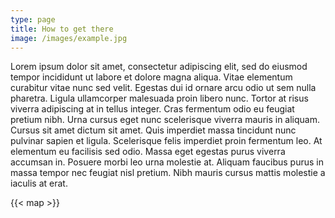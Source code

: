 ```yaml
---
type: page
title: How to get there
image: /images/example.jpg
---
```


Lorem ipsum dolor sit amet, consectetur adipiscing elit, sed do eiusmod tempor incididunt ut labore et dolore magna aliqua. Vitae elementum curabitur vitae nunc sed velit. Egestas dui id ornare arcu odio ut sem nulla pharetra. Ligula ullamcorper malesuada proin libero nunc. Tortor at risus viverra adipiscing at in tellus integer. Cras fermentum odio eu feugiat pretium nibh. Urna cursus eget nunc scelerisque viverra mauris in aliquam. Cursus sit amet dictum sit amet. Quis imperdiet massa tincidunt nunc pulvinar sapien et ligula. Scelerisque felis imperdiet proin fermentum leo. At elementum eu facilisis sed odio. Massa eget egestas purus viverra accumsan in. Posuere morbi leo urna molestie at. Aliquam faucibus purus in massa tempor nec feugiat nisl pretium. Nibh mauris cursus mattis molestie a iaculis at erat.


{{< map >}}